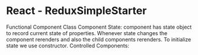 # React - ReduxSimpleStarter
Functional Component
Class Component
State: component has state object to record current state of properties. Whenever state changes the component rerenders and also the child components rerenders. To initialize state we use constructor.
Controlled Components:


